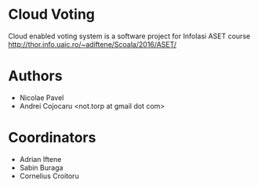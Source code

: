 # Cloud Voting
Cloud enabled voting system is a software project for InfoIasi ASET course http://thor.info.uaic.ro/~adiftene/Scoala/2016/ASET/

# Authors
- Nicolae Pavel <panickiss at gmail dot com>
- Andrei Cojocaru <not.torp at gmail dot com>

# Coordinators
- Adrian Iftene
- Sabin Buraga
- Cornelius Croitoru
